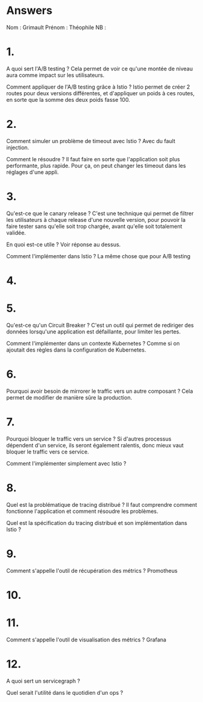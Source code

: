 # Answers

Nom : Grimault
Prénom : Théophile
NB : 

# 1.
A quoi sert l'A/B testing ? 
Cela permet de voir ce qu'une montée de niveau aura comme impact sur les utilisateurs.

Comment appliquer de l'A/B testing grâce à Istio ?
Istio permet de créer 2 routes pour deux versions différentes, et d'appliquer un poids à ces routes, en sorte que la somme des deux poids fasse 100.

# 2.
Comment simuler un problème de timeout avec Istio ?
Avec du fault injection.

Comment le résoudre ?
Il faut faire en sorte que l'application soit plus performante, plus rapide. Pour ça, on peut changer les timeout dans les réglages d'une appli.

# 3.
Qu'est-ce que le canary release ?
C'est une technique qui permet de filtrer les utilisateurs à chaque release d'une nouvelle version, pour pouvoir la faire tester sans qu'elle soit trop chargée, avant qu'elle soit totalement validée.

En quoi est-ce utile ?
Voir réponse au dessus.


Comment l'implémenter dans Istio ?
La même chose que pour A/B testing

# 4.

# 5.
Qu'est-ce qu'un Circuit Breaker ?
C'est un outil qui permet de rediriger des données lorsqu'une application est défaillante, pour limiter les pertes.

Comment l'implémenter dans un contexte Kubernetes ?
Comme si on ajoutait des règles dans la configuration de Kubernetes.

# 6.
Pourquoi avoir besoin de mirrorer le traffic vers un autre composant ?
Cela permet de modifier de manière sûre la production.

# 7.
Pourquoi bloquer le traffic vers un service ?
Si d'autres processus dépendent d'un service, ils seront également ralentis, donc mieux vaut bloquer le traffic vers ce service.

Comment l'implémenter simplement avec Istio ?

# 8.
Quel est la problématique de tracing distribué ?
Il faut comprendre comment fonctionne l'application et comment résoudre les problèmes.

Quel est la spécification du tracing distribué et son implémentation dans Istio ?


# 9.
Comment s'appelle l'outil de récupération des métrics ?
Promotheus

# 10.

# 11.
Comment s'appelle l'outil de visualisation des métrics ?
Grafana

# 12.
A quoi sert un servicegraph ?

Quel serait l'utilité dans le quotidien d'un ops ?
